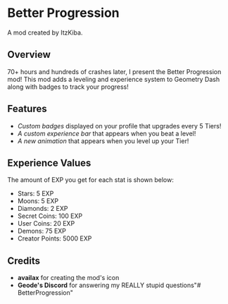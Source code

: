 # <cy>Better Progression</c>
<cj>A mod created by ItzKiba.</c>

## Overview
70+ hours and hundreds of crashes later, I present the <cp>Better Progression mod!</c> This mod adds a <cg>leveling and experience system</c> to Geometry Dash along with <cg>badges</c> to track your progress!

## Features
* *<cr>Custom badges</c>* displayed on your profile that upgrades every 5 Tiers! 
* *<co>A custom experience bar</c>* that appears when you beat a level!
* *<cy>A new animation</c>* that appears when you level up your Tier!

## Experience Values
The amount of EXP you get for each stat is shown below:

* <cy>Stars: </c> 5 EXP
* <cl>Moons: </c> 5 EXP
* <cj>Diamonds: </c> 2 EXP
* <co>Secret Coins: </c> 100 EXP
* User Coins: 20 EXP
* <cr>Demons: </c> 75 EXP
* <cg>Creator Points: </c> 5000 EXP

## Credits
* **<cg>availax</c>** for creating the mod's icon
* **<cp>Geode's Discord</c>** for answering my REALLY stupid questions"# BetterProgression" 
